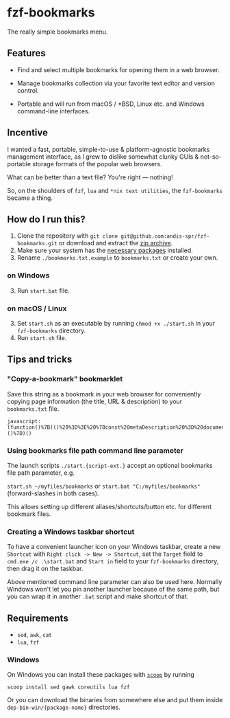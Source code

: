 # fzf-bookmarks

The really simple bookmarks menu.

## Features

- Find and select multiple bookmarks for opening them in a web browser.

- Manage bookmarks collection via your favorite text editor and version control.

- Portable and will run from macOS / *BSD, Linux etc. and Windows command-line interfaces.

## Incentive

I wanted a fast, portable, simple-to-use & platform-agnostic bookmarks management interface, as I grew to dislike somewhat clunky GUIs & not-so-portable storage formats of the popular web browsers.

What can be better than a text file? You're right — nothing!

So, on the shoulders of `fzf`, `lua` and `*nix text utilities`, the `fzf-bookmarks` became a thing.

## How do I run this?

1. Clone the repository with `git clone git@github.com:andis-spr/fzf-bookmarks.git` or download and extract the <a href="https://github.com/andis-spr/fzf-bookmarks/archive/master.zip">zip archive</a>.
2. Make sure your system has the <a href="#requirements">necessary packages</a> installed.
3. Rename `./bookmarks.txt.example` to `bookmarks.txt` or create your own.

### on Windows

3. Run `start.bat` file.

### on macOS / Linux

3. Set `start.sh` as an executable by running `chmod +x ./start.sh` in your `fzf-bookmarks` directory.
4. Run `start.sh` file.

## Tips and tricks

### "Copy-a-bookmark" bookmarklet

Save this string as a bookmark in your web browser for conveniently copying page information (the title, URL & description) to your `bookmarks.txt` file.

```
javascript:(function()%7B(()%20%3D%3E%20%7Bconst%20metaDescription%20%3D%20document.querySelector(%60meta%5Bname%3D%22description%22%5D%60)%3Bconst%20prepend%20%3D%20%60%23%20%20%60%3Bconst%20colDelimeter%20%3D%20%60%20%20~%20%20%60%3Bprompt(%60Copy%20this%60%2C%60%24%7Bprepend%7D%24%7Bdocument.title.replace(%2F%5Cs%2B%2Fg%2C%20%60%20%60).trim()%7D%24%7BcolDelimeter%7D%24%7Bwindow.location%7D%24%7BcolDelimeter%7D%24%7BmetaDescription%20%26%26%20metaDescription.content.replace(%2F%5Cs%2B%2Fg%2C%20%60%20%60).trim()%7D%24%7BcolDelimeter%7D%60)%3B%7D)()%7D)()
```

### Using bookmarks file path command line parameter

The launch scripts `./start.{script-ext.}` accept an optional bookmarks file path parameter, e.g.

`start.sh ~/myfiles/bookmarks` or `start.bat "C:/myfiles/bookmarks"` (forward-slashes in both cases).

This allows setting up different aliases/shortcuts/button etc. for different bookmark files.

### Creating a Windows taskbar shortcut

To have a convenient launcher icon on your Windows taskbar, create a new `Shortcut` with `Right click -> New -> Shortcut`, set the `Target` field to `cmd.exe /c .\start.bat` and `Start in` field to your `fzf-bookmarks` directory, then drag it on the taskbar.

Above mentioned command line parameter can also be used here. Normally Windows won't let you pin another launcher because of the same path, but you can wrap it in another `.bat` script and make shortcut of that.

## Requirements

- `sed`, `awk`, `cat`
- `lua`, `fzf`

### Windows

On Windows you can install these packages with <a href="https://scoop.sh" target="_blank">`scoop`</a> by running

```
scoop install sed gawk coreutils lua fzf
```
Or you can download the binaries from somewhere else and put them inside `dep-bin-win/{package-name}` directories.

